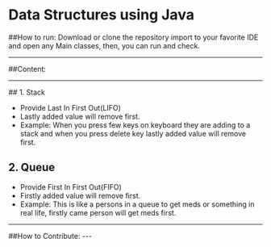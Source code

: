 # Data Structures using Java

##How to run:
Download or clone the repository import to your favorite IDE and open any Main classes, then, you can run and check.
<hr>
##Content:
<hr>
## 1. Stack

- Provide Last In First Out(LIFO)
- Lastly added value will remove first.
- Example: When you press few keys on keyboard they are adding to a stack and when you press delete key lastly added value will remove first.

## 2. Queue

- Provide First In First Out(FIFO)
- Firstly added value will remove first.
- Example: This is like a persons in a queue to get meds or something in real life, firstly came person will get meds first.

<hr>
##How to Contribute:
---